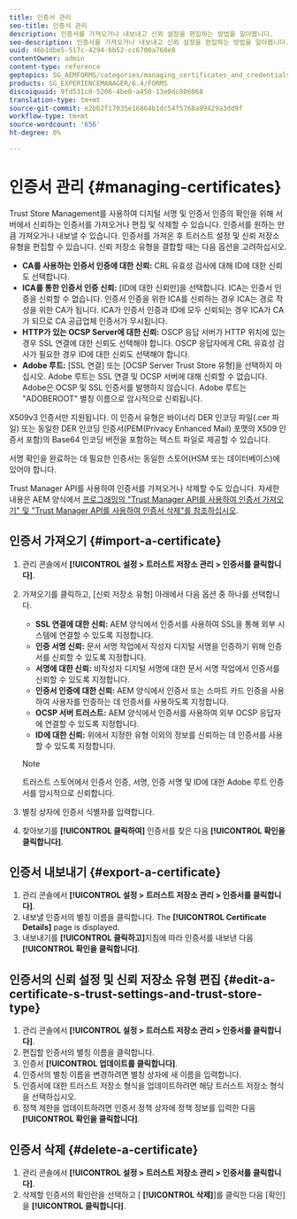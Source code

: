 ```yaml
---
title: 인증서 관리
seo-title: 인증서 관리
description: 인증서를 가져오거나 내보내고 신뢰 설정을 편집하는 방법을 알아봅니다.
seo-description: 인증서를 가져오거나 내보내고 신뢰 설정을 편집하는 방법을 알아봅니다.
uuid: 46b1dbe5-517c-4294-bb52-cc6700a768e8
contentOwner: admin
content-type: reference
geptopics: SG_AEMFORMS/categories/managing_certificates_and_credentials
products: SG_EXPERIENCEMANAGER/6.4/FORMS
discoiquuid: 9fd531c0-5206-4be0-a450-13e0dc806068
translation-type: tm+mt
source-git-commit: e2bb2f17035e16864b1dc54f5768a99429a3dd9f
workflow-type: tm+mt
source-wordcount: '656'
ht-degree: 0%

---
```



# 인증서 관리 {#managing-certificates}

Trust Store Management를 사용하여 디지털 서명 및 인증서 인증의 확인을 위해 서버에서 신뢰하는 인증서를 가져오거나 편집 및 삭제할 수 있습니다. 인증서를 원하는 만큼 가져오거나 내보낼 수 있습니다. 인증서를 가져온 후 트러스트 설정 및 신뢰 저장소 유형을 편집할 수 있습니다. 신뢰 저장소 유형을 결합할 때는 다음 옵션을 고려하십시오.

* **CA를 사용하는 인증서 인증에 대한 신뢰:** CRL 유효성 검사에 대해 ID에 대한 신뢰도 선택합니다.
* **ICA를 통한 인증서 인증 신뢰:** [ID에 대한 신뢰만]을 선택합니다. ICA는 인증서 인증을 신뢰할 수 없습니다. 인증서 인증을 위한 ICA를 신뢰하는 경우 ICA는 경로 작성을 위한 CA가 됩니다. ICA가 인증서 인증과 ID에 모두 신뢰되는 경우 ICA가 CA가 되므로 CA 공급업체 인증서가 무시됩니다.
* **HTTP가 있는 OCSP Server에 대한 신뢰:** OSCP 응답 서버가 HTTP 위치에 있는 경우 SSL 연결에 대한 신뢰도 선택해야 합니다. OSCP 응답자에게 CRL 유효성 검사가 필요한 경우 ID에 대한 신뢰도 선택해야 합니다.
* **Adobe 루트:** [SSL 연결] 또는 [OCSP Server Trust Store 유형]을 선택하지 마십시오. Adobe 루트는 SSL 연결 및 OCSP 서버에 대해 신뢰할 수 없습니다. Adobe은 OCSP 및 SSL 인증서를 발행하지 않습니다. Adobe 루트는 &quot;ADOBEROOT&quot; 별칭 이름으로 암시적으로 신뢰됩니다.

X509v3 인증서만 지원됩니다. 이 인증서 유형은 바이너리 DER 인코딩 파일(.cer 파일) 또는 동일한 DER 인코딩 인증서(PEM(Privacy Enhanced Mail) 포맷의 X509 인증서 포함)의 Base64 인코딩 버전을 포함하는 텍스트 파일로 제공할 수 있습니다.

서명 확인을 완료하는 데 필요한 인증서는 동일한 스토어(HSM 또는 데이터베이스)에 있어야 합니다.

Trust Manager API를 사용하여 인증서를 가져오거나 삭제할 수도 있습니다. 자세한 내용은 AEM 양식에서 [프로그래밍의 &quot;Trust Manager API를 사용하여 인증서 가져오기&quot; 및 &quot;Trust Manager API를 사용하여 인증서 삭제&quot;를 참조하십시오](https://www.adobe.com/go/learn_aemforms_programming_63).

## 인증서 가져오기 {#import-a-certificate}

1. 관리 콘솔에서 **[!UICONTROL 설정 > 트러스트 저장소 관리 > 인증서를 클릭합니다]**.
1. 가져오기를 클릭하고, [신뢰 저장소 유형] 아래에서 다음 옵션 중 하나를 선택합니다.

   * **SSL 연결에 대한 신뢰:** AEM 양식에서 인증서를 사용하여 SSL을 통해 외부 시스템에 연결할 수 있도록 지정합니다.
   * **인증 서명 신뢰:** 문서 서명 작업에서 작성자 디지털 서명을 인증하기 위해 인증서를 신뢰할 수 있도록 지정합니다.
   * **서명에 대한 신뢰:** 비작성자 디지털 서명에 대한 문서 서명 작업에서 인증서를 신뢰할 수 있도록 지정합니다.
   * **인증서 인증에 대한 신뢰:** AEM 양식에서 인증서 또는 스마트 카드 인증을 사용하여 사용자를 인증하는 데 인증서를 사용하도록 지정합니다.
   * **OCSP 서버 트러스트:** AEM 양식에서 인증서를 사용하여 외부 OCSP 응답자에 연결할 수 있도록 지정합니다.
   * **ID에 대한 신뢰:** 위에서 지정한 유형 이외의 정보를 신뢰하는 데 인증서를 사용할 수 있도록 지정합니다.

   >[!NOTE]
   >
   >트러스트 스토어에서 인증서 인증, 서명, 인증 서명 및 ID에 대한 Adobe 루트 인증서를 암시적으로 신뢰합니다.

1. 별칭 상자에 인증서 식별자를 입력합니다.
1. 찾아보기를 **[!UICONTROL 클릭하여]** 인증서를 찾은 다음 **[!UICONTROL 확인을 클릭합니다]**.

## 인증서 내보내기 {#export-a-certificate}

1. 관리 콘솔에서 **[!UICONTROL 설정 > 트러스트 저장소 관리 > 인증서를 클릭합니다]**.
1. 내보낼 인증서의 별칭 이름을 클릭합니다. The **[!UICONTROL Certificate Details]** page is displayed.
1. 내보내기를 **[!UICONTROL 클릭하고]**&#x200B;지침에 따라 인증서를 내보낸 다음 **[!UICONTROL 확인을 클릭합니다]**.

## 인증서의 신뢰 설정 및 신뢰 저장소 유형 편집 {#edit-a-certificate-s-trust-settings-and-trust-store-type}

1. 관리 콘솔에서 **[!UICONTROL 설정 > 트러스트 저장소 관리 > 인증서를 클릭합니다]**.
1. 편집할 인증서의 별칭 이름을 클릭합니다.
1. 인증서 **[!UICONTROL 업데이트를 클릭합니다]**.
1. 인증서의 별칭 이름을 변경하려면 별칭 상자에 새 이름을 입력합니다.
1. 인증서에 대한 트러스트 저장소 형식을 업데이트하려면 해당 트러스트 저장소 형식을 선택하십시오.
1. 정책 제한을 업데이트하려면 인증서 정책 상자에 정책 정보를 입력한 다음 **[!UICONTROL 확인을 클릭합니다]**.

## 인증서 삭제 {#delete-a-certificate}

1. 관리 콘솔에서 **[!UICONTROL 설정 > 트러스트 저장소 관리 > 인증서를 클릭합니다]**.
1. 삭제할 인증서의 확인란을 선택하고 [ **[!UICONTROL 삭제]**]를 클릭한 다음 [확인]을 **[!UICONTROL 클릭합니다]**.

